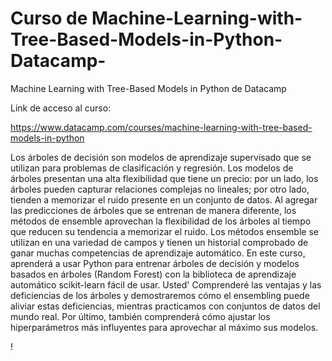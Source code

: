 # Curso de Machine-Learning-with-Tree-Based-Models-in-Python-Datacamp-
Machine Learning with Tree-Based Models in Python de  Datacamp

Link de acceso al curso: 

https://www.datacamp.com/courses/machine-learning-with-tree-based-models-in-python 

Los árboles de decisión son modelos de aprendizaje supervisado que se utilizan para problemas de clasificación y regresión. Los modelos de árboles presentan una alta flexibilidad que tiene un precio: por un lado, los árboles pueden capturar relaciones complejas no lineales; por otro lado, tienden a memorizar el ruido presente en un conjunto de datos. Al agregar las predicciones de árboles que se entrenan de manera diferente, los métodos de ensemble aprovechan la flexibilidad de los árboles al tiempo que reducen su tendencia a memorizar el ruido. Los métodos ensemble se utilizan en una variedad de campos y tienen un historial comprobado de ganar muchas competencias de aprendizaje automático. En este curso, aprenderá a usar Python para entrenar árboles de decisión y modelos basados en árboles (Random Forest) con la biblioteca de aprendizaje automático scikit-learn fácil de usar. Usted' Comprenderé las ventajas y las deficiencias de los árboles y demostraremos cómo el ensembling puede aliviar estas deficiencias, mientras practicamos con conjuntos de datos del mundo real. Por último, también comprenderá cómo ajustar los hiperparámetros más influyentes para aprovechar al máximo sus modelos.

!

